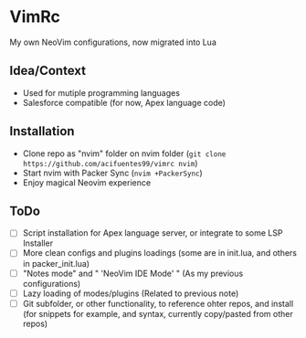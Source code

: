 # VimRc

My own NeoVim configurations, now migrated into Lua

## Idea/Context

* Used for mutiple programming languages
* Salesforce compatible (for now, Apex language code)

## Installation

* Clone repo as "nvim" folder on nvim folder (`git clone https://github.com/acifuentes99/vimrc nvim`)
* Start nvim with Packer Sync (`nvim +PackerSync`)
* Enjoy magical Neovim experience

## ToDo

* [ ] Script installation for Apex language server, or integrate to some LSP Installer
* [ ] More clean configs and plugins loadings (some are in init.lua, and others in packer_init.lua)
* [ ] "Notes mode" and " 'NeoVim IDE Mode' " (As my previous configurations)
* [ ] Lazy loading of modes/plugins (Related to previous note)
* [ ] Git subfolder, or other functionality, to reference ohter repos, and install (for snippets for example, and syntax, currently copy/pasted from other repos)
